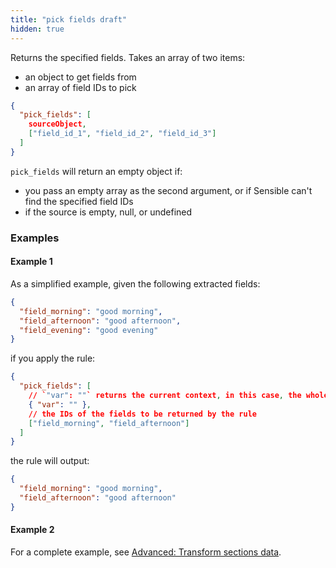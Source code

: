 ```yaml
---
title: "pick fields draft"
hidden: true
---
```


Returns the specified fields. Takes an array of two items:

- an object to get fields from
- an array of field IDs to pick

```json
{
  "pick_fields": [
    sourceObject,
    ["field_id_1", "field_id_2", "field_id_3"]
  ]
}
```

`pick_fields` will return an empty object if:

- you pass an empty array as the second argument, or if Sensible can't find the specified field IDs
- if the source is empty, null, or undefined

### Examples

#### Example 1

As a simplified example, given the following extracted fields:

```json
{
  "field_morning": "good morning",
  "field_afternoon": "good afternoon",
  "field_evening": "good evening"
}
```

if you apply the rule:

```json
{
  "pick_fields": [
    // `"var": ""` returns the current context, in this case, the whole object described above
    { "var": "" },
    // the IDs of the fields to be returned by the rule
    ["field_morning", "field_afternoon"]
  ]
}
```

the rule will output:

```json
{
  "field_morning": "good morning",
  "field_afternoon": "good afternoon"
}
```

#### Example 2

For a complete example, see [Advanced: Transform sections data](doc:sections-example-copy-to-section).
